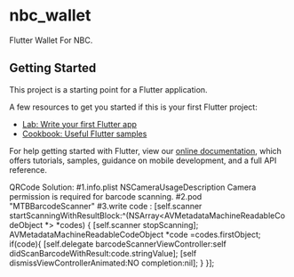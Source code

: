 # nbc_wallet

Flutter Wallet For NBC.

## Getting Started

This project is a starting point for a Flutter application.

A few resources to get you started if this is your first Flutter project:

- [Lab: Write your first Flutter app](https://flutter.dev/docs/get-started/codelab)
- [Cookbook: Useful Flutter samples](https://flutter.dev/docs/cookbook)

For help getting started with Flutter, view our 
[online documentation](https://flutter.dev/docs), which offers tutorials, 
samples, guidance on mobile development, and a full API reference.

QRCode Solution:
#1.info.plist
  <key>NSCameraUsageDescription</key>
	<string>Camera permission is required for barcode scanning.</string>
#2.pod "MTBBarcodeScanner"
#3.write code :
		    [self.scanner startScanningWithResultBlock:^(NSArray<AVMetadataMachineReadableCodeObject *> *codes) {
        [self.scanner stopScanning];
        AVMetadataMachineReadableCodeObject *code =codes.firstObject;
        if(code){
            [self.delegate barcodeScannerViewController:self didScanBarcodeWithResult:code.stringValue];
            [self dismissViewControllerAnimated:NO completion:nil];
        }
    }];

